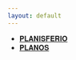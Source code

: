 ```yaml
---
layout: default
---
```

* [𝐏𝐋𝐀𝐍𝐈𝐒𝐅𝐄𝐑𝐈𝐎](https://blairsander.github.io/ciudad/planisferio.html) 
* [𝐏𝐋𝐀𝐍𝐎𝐒](https://blairsander.github.io/ciudad/planos.html) 
 
